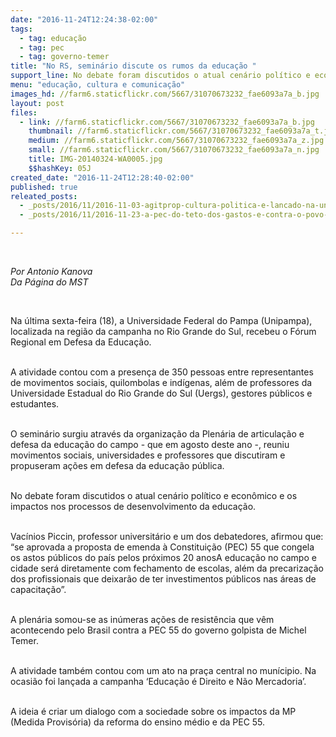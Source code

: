 ```yaml
---
date: "2016-11-24T12:24:38-02:00"
tags:
  - tag: educação
  - tag: pec
  - tag: governo-temer
title: "No RS, seminário discute os rumos da educação "
support_line: No debate foram discutidos o atual cenário político e econômico e os impactos nos processos de desenvolvimento da educação
menu: "educação, cultura e comunicação"
images_hd: //farm6.staticflickr.com/5667/31070673232_fae6093a7a_b.jpg
layout: post
files:
  - link: //farm6.staticflickr.com/5667/31070673232_fae6093a7a_b.jpg
    thumbnail: //farm6.staticflickr.com/5667/31070673232_fae6093a7a_t.jpg
    medium: //farm6.staticflickr.com/5667/31070673232_fae6093a7a_z.jpg
    small: //farm6.staticflickr.com/5667/31070673232_fae6093a7a_n.jpg
    title: IMG-20140324-WA0005.jpg
    $$hashKey: 05J
created_date: "2016-11-24T12:28:40-02:00"
published: true
releated_posts:
  - _posts/2016/11/2016-11-03-agitprop-cultura-politica-e-lancado-na-unb-em-dia-de-ocupacoes-contra-a-pec-do-fim-do-mundo.md
  - _posts/2016/11/2016-11-23-a-pec-do-teto-dos-gastos-e-contra-o-povo-e-a-favor-do-rentismo-declara-o-economista-marcio-pochmann.md

---
```

<p>&nbsp;</p>

<p><em>Por Antonio Kanova<br />
Da P&aacute;gina do MST</em></p>

<p>&nbsp;</p>

<p>Na &uacute;ltima sexta-feira (18), a Universidade Federal do Pampa (Unipampa), localizada na regi&atilde;o da campanha no Rio Grande do Sul, recebeu o F&oacute;rum Regional em Defesa da Educa&ccedil;&atilde;o.</p>

<p><br />
A atividade contou com a presen&ccedil;a de 350 pessoas entre representantes de movimentos sociais, quilombolas e ind&iacute;genas, al&eacute;m de professores da Universidade Estadual do Rio Grande do Sul (Uergs), gestores p&uacute;blicos e estudantes.</p>

<p><br />
O semin&aacute;rio surgiu atrav&eacute;s da organiza&ccedil;&atilde;o da Plen&aacute;ria de articula&ccedil;&atilde;o e defesa da educa&ccedil;&atilde;o do campo - que em agosto deste ano -, reuniu movimentos sociais, universidades e professores que discutiram e propuseram a&ccedil;&otilde;es em defesa da educa&ccedil;&atilde;o p&uacute;blica.</p>

<p><br />
No debate foram discutidos o atual cen&aacute;rio pol&iacute;tico e econ&ocirc;mico e os impactos nos processos de desenvolvimento da educa&ccedil;&atilde;o.</p>

<p><br />
Vac&iacute;nios Piccin, professor universit&aacute;rio e um dos debatedores, afirmou que: &ldquo;se aprovada a proposta de emenda &agrave; Constitui&ccedil;&atilde;o (PEC) 55 que congela os astos p&uacute;blicos do pa&iacute;s pelos pr&oacute;ximos 20 anosA educa&ccedil;&atilde;o no campo e cidade ser&aacute; diretamente com fechamento de escolas, al&eacute;m da precariza&ccedil;&atilde;o dos profissionais que deixar&atilde;o de ter investimentos p&uacute;blicos nas &aacute;reas de capacita&ccedil;&atilde;o&rdquo;.</p>

<p><br />
A plen&aacute;ria somou-se as in&uacute;meras a&ccedil;&otilde;es de resist&ecirc;ncia que v&ecirc;m acontecendo pelo Brasil contra a PEC 55 do governo golpista de Michel Temer.</p>

<p><br />
A atividade tamb&eacute;m contou com um ato na pra&ccedil;a central no mun&iacute;cipio. Na ocasi&atilde;o foi lan&ccedil;ada a campanha &lsquo;Educa&ccedil;&atilde;o &eacute; Direito e N&atilde;o Mercadoria&rsquo;.</p>

<p><br />
A ideia &eacute; criar um dialogo com a sociedade sobre os impactos da MP (Medida Provis&oacute;ria) da reforma do ensino m&eacute;dio e da PEC 55.</p>

<p>&nbsp;</p>

<p>&nbsp;</p>

<p>&nbsp;</p>
